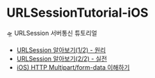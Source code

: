 # URLSessionTutorial-iOS
🛸 URLSession 서버통신 튜토리얼

- [URLSession 알아보기(1/2) - 원리](https://gyuios.tistory.com/106)
- [URLSession 알아보기(2/2) - 실전]()
- [iOS) HTTP Multipart/form-data 이해하기](https://gyuios.tistory.com/107)
